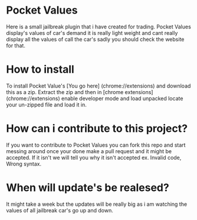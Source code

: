 # Pocket Values
<p>Here is a small jailbreak plugin that i have created for trading. Pocket Values display's values of car's demand it is really light weight and cant really display all the values of call the car's sadly you should check the website for that.</p>

# How to install
<p>To install Pocket Value's [You go here] (chrome://extensions) and download this as a zip. Extract the zip and then in [chrome extensions](chrome://extensions) enable developer mode and load unpacked locate your un-zipped file and load it in.</p>

# How can i contribute to this project?
If you want to contribute to Pocket Values you can fork this repo and start messing around once your done make a pull request and it might be accepted. If it isn't we will tell you why it isn't accepted ex. Invalid code, Wrong syntax. 

# When will update's be realesed?
It might take a week but the updates will be really big as i am watching the values of all jailbreak car's go up and down.
